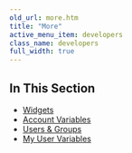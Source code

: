 ```yaml
---
old_url: more.htm
title: "More"
active_menu_item: developers
class_name: developers
full_width: true
---
```



## In This Section

 - [Widgets](/developers/documentation/product-guide/the-console/console-tabs/more/widgets/)
 - [Account Variables](/developers/documentation/product-guide/the-console/console-tabs/more/account-variables/)
 - [Users & Groups](/developers/documentation/product-guide/the-console/console-tabs/more/users-groups/)
 - [My User Variables](/developers/documentation/product-guide/the-console/console-tabs/more/my-details)
